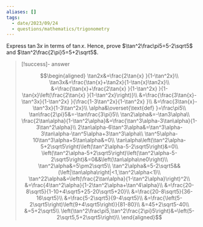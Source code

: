 ```yaml
---
aliases: []
tags:
  - date/2023/09/24
  - questions/mathematics/trigonometry
---
```


Express $\tan3x$ in terms of $\tan{x}$. Hence, prove $\tan^2\frac\pi5=5-2\sqrt5$ and $\tan^2\frac{2\pi}5=5+2\sqrt5$.

> [!success]- answer
>
> $$\begin{aligned}
\tan2x&=\frac{2\tan{x} }{1-\tan^2x}\\
\tan3x&=\frac{\tan{x}+\tan2x}{1-\tan{x}\tan2x}\\
&=\frac{\tan{x}+\frac{2\tan{x} }{1-\tan^2x} }{1-\tan{x}\left(\frac{2\tan{x} }{1-\tan^2x}\right)}\\
&=\frac{\frac{3\tan{x}-\tan^3x}{1-\tan^2x} }{\frac{1-3\tan^2x}{1-\tan^2x} }\\
&=\frac{3\tan{x}-\tan^3x}{1-3\tan^2x}\\
\alpha&\overset{\text{def} }=\frac\pi5\\
\tan\frac{2\pi}5&=-\tan\frac{3\pi}5\\
\tan2\alpha&=-\tan3\alpha\\
\frac{2\tan\alpha}{1-\tan^2\alpha}&=\frac{\tan^3\alpha-3\tan\alpha}{1-3\tan^2\alpha}\\
2\tan\alpha-6\tan^3\alpha&=\tan^3\alpha-3\tan\alpha-\tan^5\alpha+3\tan^3\alpha\\
\tan^5\alpha-10\tan^3\alpha+5\tan\alpha&=0\\
\tan\alpha\left(\tan^2\alpha-5+2\sqrt5\right)\left(\tan^2\alpha-5-2\sqrt5\right)&=0\\
\left(\tan^2\alpha-5+2\sqrt5\right)\left(\tan^2\alpha-5-2\sqrt5\right)&=0&&\left(\tan\alpha\ne0\right)\\
\tan^2\alpha&=5\pm2\sqrt5\\
\tan^2\alpha&=5-2\sqrt5&&(\left|\tan\alpha\right|<1,\tan^2\alpha<1)\\
\tan^22\alpha&=\left(\frac{2\tan\alpha}{1-\tan^2\alpha}\right)^2\\
&=\frac{4\tan^2\alpha}{1-2\tan^2\alpha+\tan^4\alpha}\\
&=\frac{20-8\sqrt5}{1-10+4\sqrt5+25-20\sqrt5+20}\\
&=\frac{20-8\sqrt5}{36-16\sqrt5}\\
&=\frac{5-2\sqrt5}{9-4\sqrt5}\\
&=\frac{\left(5-2\sqrt5\right)\left(9+4\sqrt5\right)}{81-80}\\
&=45+2\sqrt5-40\\
&=5+2\sqrt5\\
\left(\tan^2\frac\pi5,\tan^2\frac{2\pi}5\right)&=\left(5-2\sqrt5,5+2\sqrt5\right)\\
\end{aligned}$$
